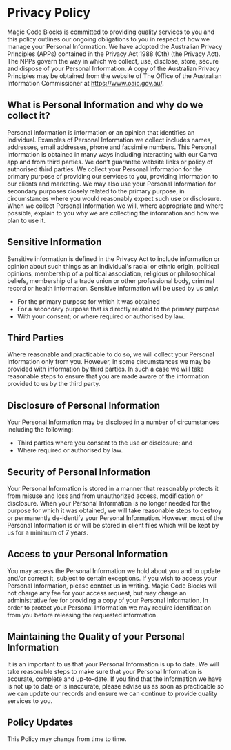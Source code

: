 # Privacy Policy 
Magic Code Blocks is committed to providing quality services to you and this policy outlines our ongoing obligations to you in respect of how we manage your Personal Information.
We have adopted the Australian Privacy Principles (APPs) contained in the Privacy Act 1988 (Cth) (the Privacy Act). The NPPs govern the way in which we collect, use, disclose, store, secure and dispose of your Personal Information.
A copy of the Australian Privacy Principles may be obtained from the website of The Office of the Australian Information Commissioner at https://www.oaic.gov.au/.
## What is Personal Information and why do we collect it?
Personal Information is information or an opinion that identifies an individual. Examples of Personal Information we collect includes names, addresses, email addresses, phone and facsimile numbers.
This Personal Information is obtained in many ways including interacting with our Canva app and from third parties. We don’t guarantee website links or policy of authorised third parties.
We collect your Personal Information for the primary purpose of providing our services to you, providing information to our clients and marketing. We may also use your Personal Information for secondary purposes closely related to the primary purpose, in circumstances where you would reasonably expect such use or disclosure.
When we collect Personal Information we will, where appropriate and where possible, explain to you why we are collecting the information and how we plan to use it.
## Sensitive Information
Sensitive information is defined in the Privacy Act to include information or opinion about such things as an individual's racial or ethnic origin, political opinions, membership of a political association, religious or philosophical beliefs, membership of a trade union or other professional body, criminal record or health information.
Sensitive information will be used by us only:
*	For the primary purpose for which it was obtained
*	For a secondary purpose that is directly related to the primary purpose
*	With your consent; or where required or authorised by law.
## Third Parties
Where reasonable and practicable to do so, we will collect your Personal Information only from you. However, in some circumstances we may be provided with information by third parties. In such a case we will take reasonable steps to ensure that you are made aware of the information provided to us by the third party.
## Disclosure of Personal Information
Your Personal Information may be disclosed in a number of circumstances including the following:
*	Third parties where you consent to the use or disclosure; and
*	Where required or authorised by law.
## Security of Personal Information
Your Personal Information is stored in a manner that reasonably protects it from misuse and loss and from unauthorized access, modification or disclosure.
When your Personal Information is no longer needed for the purpose for which it was obtained, we will take reasonable steps to destroy or permanently de-identify your Personal Information. However, most of the Personal Information is or will be stored in client files which will be kept by us for a minimum of 7 years.
## Access to your Personal Information
You may access the Personal Information we hold about you and to update and/or correct it, subject to certain exceptions. If you wish to access your Personal Information, please contact us in writing.
Magic Code Blocks will not charge any fee for your access request, but may charge an administrative fee for providing a copy of your Personal Information.
In order to protect your Personal Information we may require identification from you before releasing the requested information.
## Maintaining the Quality of your Personal Information
It is an important to us that your Personal Information is up to date. We  will  take reasonable steps to make sure that your Personal Information is accurate, complete and up-to-date. If you find that the information we have is not up to date or is inaccurate, please advise us as soon as practicable so we can update our records and ensure we can continue to provide quality services to you.
## Policy Updates
This Policy may change from time to time.
